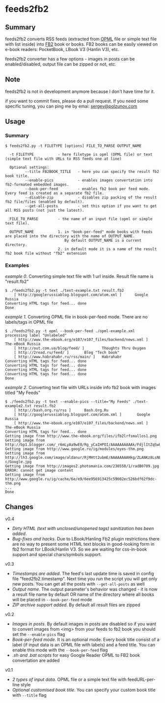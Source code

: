 # feeds2fb2


## Summary
feeds2fb2 converts RSS feeds (extracted from [OPML](http://en.wikipedia.org/wiki/OPML) file or simple text file with list inside) into [FB2](http://en.wikipedia.org/wiki/Fb2) book or books.
FB2 books can be easily viewed on e-book readers: PocketBook, LBook V3 (Hanlin V3), etc.

feeds2fb2 converter has a few options - images in posts can be enabled/disabled, output file can be zipped or not, etc.


## Note
feeds2fb2 is not in development anymore because I don't have time for it.

if you want to commit fixes, please do a pull request.
If you need some specific tuning, you can ping me by emai: [sergey@polzunov.com](mailto:sergey@polzunov.com)

## Usage

### Summary

```
$ feeds2fb2.py -t FILETYPE [options] FILE_TO_PARSE OUTPUT_NAME

  -t FILETYPE           - here filetype is opml (OPML file) or text (simple text file with URLs to RSS feeds one at line)

  Optional settings:
         --title FB2BOOK_TITLE   - here you can specify the result fb2 book title.
         --enable-pics           - enables images convertation into fb2-formated embedded images.
         --book-per-feed         - enables fb2 book per feed mode. Every feed is created as a separate fb2 file.
         --disable-zip           - disables zip packing of the result fb2 file/files (enabled by default).
         --get-all-posts         - set this option if you want to get all RSS posts (not just the latest).

  FILE_TO_PARSE         - the name of an input file (opml or simple text file).

  OUTPUT_NAME           1. in "book-per-feed" mode books with feeds are placed into the directory with the name of OUTPUT_NAME.
                           By default OUTPUT_NAME is a current directory.
                        2. in default mode it is a name of the result fb2 book file without "fb2" extension
```

### Examples

*example 0*. Converting simple text file with 1 url inside. Result file name is "result.fb2"
```
$ ./feeds2fb2.py -t text ./text-example.txt result.fb2
    [ http://googlerussiablog.blogspot.com/atom.xml ]      Google Russia
Converting HTML tags for feed... done
Done
```

*example 1*. Converting OPML file in book-per-feed mode. There are no labels/tags in OPML file
```
$ ./feeds2fb2.py -t opml --book-per-feed ./opml-example.xml
processing label "Unlabeled"
    [ http://www.the-ebook.org/e107/e107_files/backend/news.xml ]   The-eBook Russia
    [ http://out.com.ua/blog/feed/ ]        Thoughts Thru Oxygen
    [ http://2read.ru/feed/ ]       Blog "Tech book"
    [ http://www.habrahabr.ru/rss/main/ ]   Habrahabr
Converting HTML tags for feed... done
Converting HTML tags for feed... done
Converting HTML tags for feed... done
Converting HTML tags for feed... done
Done
```

*example 2*. Converting text file with URLs inside info fb2 book with images titled "My Feeds"
```
$ ./feeds2fb2.py -t text --enable-pics --title="My Feeds" ./text-example2.txt result.fb2
    [ http://bash.org.ru/rss ]      Bash.Org.Ru
    [ http://googlerussiablog.blogspot.com/atom.xml ]       Google Russia
    [ http://www.the-ebook.org/e107/e107_files/backend/news.xml ]   The-eBook Russia
Converting HTML tags for feed... done
Getting image from http://www.the-ebook.org/files/ifb2lrfsmallos1.png
Getting image from http://bp1.blogger.com/_r6mLyAa9wE0/Rg_yCaIHPOI/AAAAAAAAAAk/FdjlItZqSwU/s320/71410563_ed1502fcaf_m.jpg
Getting image from http://www.google.ru/ig/modules/eyes-thm.png
Getting image from http://lh3.google.com/image/aldanur/RjMHtt2ubmE/AAAAAAAAHkg/ZLANKz8LsNE/s160-c/Google.jpg
Getting image from http://images2.photomania.com/230558/1/radB0709.jpg  ERROR: cannot get image content
Getting image from http://www.google.ru/ig/cache/6e/e9/6ee956913425c59002ec526bdf62f9dc-thm.png
...
Done
```


Changes
-------
v0.4
  * *Dirty HTML (text with unclosed/unopened tags) sanitization has been added*.
  * *Bug-fixes and hacks*. Due to LBook/Hanling Fb2 plugin restrictions there are no way to present some HTML text blocks in good-looking form in fb2 format for LBook/Hanlin V3. So we are waiting for css-in-book support and special chars/symbols support.

v0.3
  * *Timestamps are added*. The feed's last update time is saved in config file "feed2fb2.timestamp". Next time you run the script you will get only new posts. You can get all the posts with `--get-all-posts` as well
  * *Output name*. The output parameter's behavior was changed - it is now a result file name by default OR name of the directory where all books will be placed in `--book-per-feed` mode
  * *ZIP archive support added*. By default all result files are zipped

v0.2
  * *Images in posts*. By default images in posts are disabled so if you want to convert images from \<img\> from your feeds to fb2 book you should set the `--enable-pics` flag
  * *Book-per-feed mode*. It is an optional mode. Every book title consist of a label (if input data is an OPML file with labels) and a feed title. You can enable this mode with the `--book-per-feed` flag
  * *.sh and .bat scripts* for easy Google Reader OPML to FB2 book convertation are added

v0.1
  * *2 types of input data*. OPML file or a simple text file with feedURL-per-line style
  * *Optional customised book title*. You can specify your custom book title with `--title` flag
